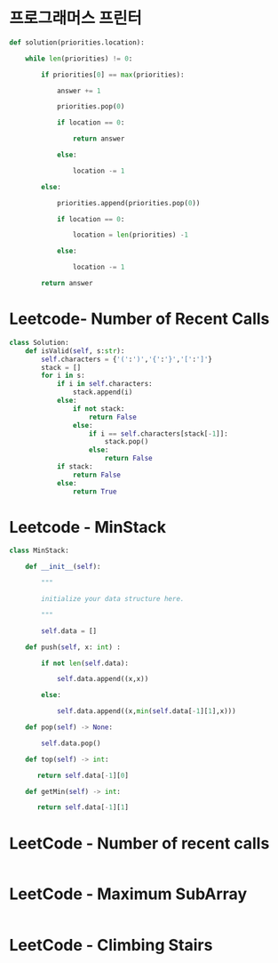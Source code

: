 # 프로그래머스 프린터
```python
def solution(priorities.location):

    while len(priorities) != 0:

        if priorities[0] == max(priorities):

            answer += 1

            priorities.pop(0)

            if location == 0:

                return answer

            else:

                location -= 1

        else:

            priorities.append(priorities.pop(0))

            if location == 0:

                location = len(priorities) -1

            else:

                location -= 1

        return answer
```


# Leetcode- Number of Recent Calls
```python
class Solution:
	def isValid(self, s:str):
		self.characters = {'(':')','{':'}','[':']'}
		stack = []
		for i in s:
			if i in self.characters:
				stack.append(i)
			else:
				if not stack:
					return False
				else:
					if i == self.characters[stack[-1]]:
						stack.pop()
					else:
						return False
			if stack:
				return False
			else:
				return True
```
# Leetcode - MinStack

```python
class MinStack:

    def __init__(self):

        """

        initialize your data structure here.

        """

        self.data = []

    def push(self, x: int) :

        if not len(self.data):

            self.data.append((x,x))

        else:

            self.data.append((x,min(self.data[-1][1],x)))

    def pop(self) -> None:

        self.data.pop()

    def top(self) -> int:

       return self.data[-1][0]

    def getMin(self) -> int:

       return self.data[-1][1]
```


# LeetCode - Number of recent calls

```python

```

# LeetCode - Maximum SubArray
```python

```

# LeetCode - Climbing Stairs

```python

```
